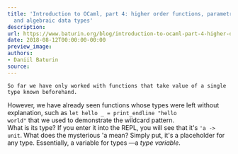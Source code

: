 ```yaml
---
title: 'Introduction to OCaml, part 4: higher order functions, parametric polymorphism
  and algebraic data types'
description:
url: https://www.baturin.org/blog/introduction-to-ocaml-part-4-higher-order-functions-parametric-polymorphism-and-algebraic-data-types
date: 2018-08-12T00:00:00-00:00
preview_image:
authors:
- Daniil Baturin
source:
---
```



    So far we have only worked with functions that take value of a single type known beforehand.
However, we have already seen functions whose types were left without explanation, such as
<code>let hello _ = print_endline "hello world"</code> that we used to demonstrate the wildcard pattern.
<br>
What is its type? If you enter it into the REPL, you will see that it's <code>'a -&gt; unit</code>.
What does the mysterious 'a mean? Simply put, it's a placeholder for any type.
Essentially, a variable for types —a <em>type variable</em>.
    
